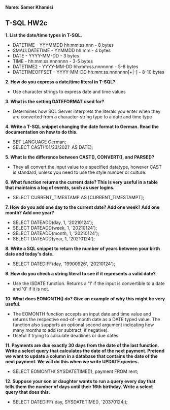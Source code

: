 #### Name: Samer Khamisi

## T-SQL HW2c

**1. List the date/time types in T-SQL.**

* DATETIME - YYYMMDD hh:mm:ss.nnn - 8 bytes
* SMALLDATETIME - YYMMDD hh:mm - 4 bytes
* DATE - YYYY-MM-DD - 3 bytes
* TIME - hh:mm:ss.nnnnnnn - 3-5 bytes
* DATETIME2 - YYYY-MM-DD hh:mm:ss.nnnnnnn - 5-8 bytes
* DATETIMEOFFSET - YYYY-MM-DD hh:mm:ss.nnnnnnn[+|-] - 8-10 bytes
	
**2. How do you express a date/time literal in T-SQL?**

* Use character strings to express date and time values

**3. What is the setting DATEFORMAT used for?**

* Determines how SQL Server interprets the literals you enter when they are converted from a character-string 
type to a date and time type

**4. Write a T-SQL snippet changing the date format to German. Read the documentation on how to do
this.**

* SET LANGUAGE German;
* SELECT CAST('01/23/2021' AS DATE);

**5. What is the difference between CAST(), CONVERT(), and PARSE()?**

* They all convert the input value to a specified datatype, however CAST is standard, unless you need to use the style 
number or culture.

**6. What function returns the current date? This is very useful in a table that maintains a log of events,
such as user logins.**

* SELECT CURRENT_TIMESTAMP AS [CURRENT_TIMESTAMPT];

**7. How do you add one day to the current date? Add one week? Add one month? Add one year?**

* SELECT DATEADD(day, 1, '20210124');
* SELECT DATEADD(week, 1, '20210124');
* SELECT DATEADD(month, 1, '20210124');
* SELECT DATEADD(year, 1, '20210124');

**8. Write a SQL snippet to return the number of years between your birth date and today's date.**

* SELECT DATEDIFF(day, '19900926', '20210124');

**9. How do you check a string literal to see if it represents a valid date?**

* Use the ISDATE function. Returns a '1' if the input is convertible to a date and '0' if it is not.

**10. What does EOMONTH() do? Give an example of why this might be very useful.**

* The EOMONTH function accepts an input date and time value and returns the respective end-of-
month date as a DATE typed value. The function also supports an optional second argument indicating
how many months to add (or subtract, if negative). 
* Useful if trying to calculate deadlines or due dates. 

**11. Payments are due exactly 30 days from the date of the last function. Write a select query that calculates
the date of the next payment. Pretend we want to update a column in a database that contains the
date of the next payment. We will do this when we write UPDATE queries.**

* SELECT EOMONTH( SYSDATETIME()), payment FROM rent;

**12. Suppose your son or daughter wants to run a query every day that tells them the number of days until
their 16th birthday. Write a select query that does this.**

* SELECT DATEDIFF( day, SYSDATETIME(), '20370124;);